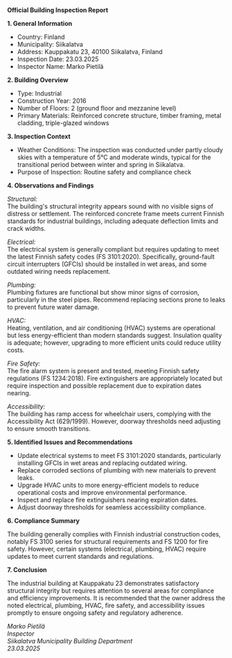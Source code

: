 **Official Building Inspection Report**

**1. General Information**

- Country: Finland  
- Municipality: Siikalatva  
- Address: Kauppakatu 23, 40100 Siikalatva, Finland  
- Inspection Date: 23.03.2025  
- Inspector Name: Marko Pietilä

**2. Building Overview**

- Type: Industrial  
- Construction Year: 2016  
- Number of Floors: 2 (ground floor and mezzanine level)  
- Primary Materials: Reinforced concrete structure, timber framing, metal cladding, triple-glazed windows

**3. Inspection Context**

- Weather Conditions: The inspection was conducted under partly cloudy skies with a temperature of 5°C and moderate winds, typical for the transitional period between winter and spring in Siikalatva.  
- Purpose of Inspection: Routine safety and compliance check

**4. Observations and Findings**

*Structural:*  
The building's structural integrity appears sound with no visible signs of distress or settlement. The reinforced concrete frame meets current Finnish standards for industrial buildings, including adequate deflection limits and crack widths.

*Electrical:*  
The electrical system is generally compliant but requires updating to meet the latest Finnish safety codes (FS 3101:2020). Specifically, ground-fault circuit interrupters (GFCIs) should be installed in wet areas, and some outdated wiring needs replacement.

*Plumbing:*  
Plumbing fixtures are functional but show minor signs of corrosion, particularly in the steel pipes. Recommend replacing sections prone to leaks to prevent future water damage.

*HVAC:*  
Heating, ventilation, and air conditioning (HVAC) systems are operational but less energy-efficient than modern standards suggest. Insulation quality is adequate; however, upgrading to more efficient units could reduce utility costs.

*Fire Safety:*  
The fire alarm system is present and tested, meeting Finnish safety regulations (FS 1234:2018). Fire extinguishers are appropriately located but require inspection and possible replacement due to expiration dates nearing.

*Accessibility:*  
The building has ramp access for wheelchair users, complying with the Accessibility Act (629/1999). However, doorway thresholds need adjusting to ensure smooth transitions.

**5. Identified Issues and Recommendations**

- Update electrical systems to meet FS 3101:2020 standards, particularly installing GFCIs in wet areas and replacing outdated wiring.
- Replace corroded sections of plumbing with new materials to prevent leaks.
- Upgrade HVAC units to more energy-efficient models to reduce operational costs and improve environmental performance.
- Inspect and replace fire extinguishers nearing expiration dates.
- Adjust doorway thresholds for seamless accessibility compliance.

**6. Compliance Summary**

The building generally complies with Finnish industrial construction codes, notably FS 3100 series for structural requirements and FS 1200 for fire safety. However, certain systems (electrical, plumbing, HVAC) require updates to meet current standards and regulations.

**7. Conclusion**

The industrial building at Kauppakatu 23 demonstrates satisfactory structural integrity but requires attention to several areas for compliance and efficiency improvements. It is recommended that the owner address the noted electrical, plumbing, HVAC, fire safety, and accessibility issues promptly to ensure ongoing safety and regulatory adherence.

_Marko Pietilä  
Inspector  
Siikalatva Municipality Building Department  
23.03.2025_